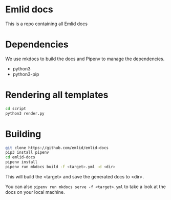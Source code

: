 # Emlid docs

This is a repo containing all Emlid docs

# Dependencies

We use mkdocs to build the docs and Pipenv to manage the dependencies.

- python3
- python3-pip

# Rendering all templates

```bash
cd script
python3 render.py
```

# Building

```bash
git clone https://github.com/emlid/emlid-docs
pip3 install pipenv
cd emlid-docs
pipenv install
pipenv run mkdocs build -f <target>.yml -d <dir>
```

This will build the \<target\> and save the generated docs to \<dir\>.

You can also `pipenv run mkdocs serve -f <target>.yml` to take a look at the docs on your local machine.
